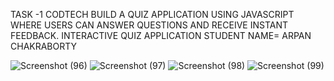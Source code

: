 TASK -1
CODTECH
BUILD A QUIZ APPLICATION USING
JAVASCRIPT WHERE USERS CAN
ANSWER QUESTIONS AND RECEIVE
INSTANT FEEDBACK.
INTERACTIVE QUIZ
APPLICATION
STUDENT NAME= ARPAN CHAKRABORTY

![Screenshot (96)](https://github.com/user-attachments/assets/417cb058-1dbf-471e-8564-b6ff4fda2586)
![Screenshot (97)](https://github.com/user-attachments/assets/8c731b5a-6264-4278-b050-73e97271d01f)
![Screenshot (98)](https://github.com/user-attachments/assets/2a33df97-9199-47f5-9155-26e0a2819908)
![Screenshot (99)](https://github.com/user-attachments/assets/6f4365ab-1261-4717-8b44-3ac43d9038d0)
